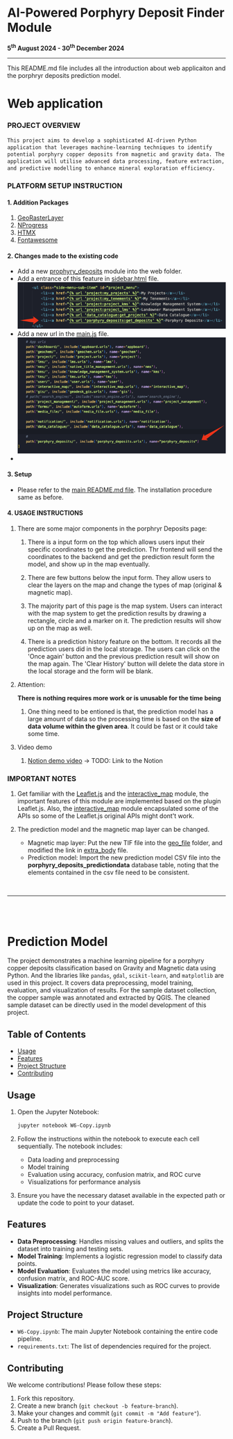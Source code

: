 # AI-Powered Porphyry Deposit Finder Module

<strong>5<sup>th</sup> August 2024 - 30<sup>th</sup> December 2024</strong>
<hr>

This README.md file includes all the introduction about web applicaiton and the porphryr deposits prediction model.

# Web application

### PROJECT OVERVIEW
    This project aims to develop a sophisticated AI-driven Python application that leverages machine-learning techniques to identify potential porphyry copper deposits from magnetic and gravity data. The application will utilise advanced data processing, feature extraction, and predictive modelling to enhance mineral exploration efficiency.

### PLATFORM SETUP INSTRUCTION
#### 1. Addition Packages
1. [GeoRasterLayer](https://github.com/GeoTIFF/georaster-layer-for-leaflet)
2. [NProgress](https://ricostacruz.com/nprogress/)
3. [HTMX](https://htmx.org/)
4. [Fontawesome](https://fontawesome.com/)

#### 2. Changes made to the existing code
- Add a new [prophyry_deposits](../../web/porphyry_deposits/) module into the web folder.
- Add a entrance of this feature in [sidebar.html](../appboard/templates/appboard/sidebar.html) file. ![alt text](static/images/sidebar_entrance.png)
- Add a new url in the [main.js](../../web/website/static/website/js/main.js) file.![alt text](static/images/mainjsURL.png)
- 

#### 3. Setup
- Please refer to the [main README.md file](../../README.md). The installation procedure same as before.

#### 4. USAGE INSTRUCTIONS
1. There are some major components in the porphryr Deposits page:
    1. There is a input form on the top which allows users input their specific coordinates to get the prediction. Thr frontend will send the coordinates to the backend and get the prediction result form the model, and show up in the map eventually.

    2. There are few buttons below the input form. They allow users to clear the layers on the map and change the types of map (original & magnetic map).

    3. The majority part of this page is the map system. Users can interact with the map system to get the prediction results by drawing a rectangle, circle and a marker on it. The prediction results will show up on the map as well.<br>
    
    4. There is a prediction history feature on the bottom. It records all the prediction users did in the local storage. The users can click on the 'Once again' button and the previous prediction result will show on the map again. The 'Clear History' button will delete the data store in the local storage and the form will be blank.  

2. Attention:

    <strong>There is nothing requires more work or is unusable for the time being</strong>

    1. One thing need to be entioned is that, the prediction model has a large amount of data so the processing time is based on the <strong>size of data volume within the given area</strong>. It could be fast or it could take some time.<br>


3. Video demo
    1. [Notion demo video]() -> TODO: Link to the Notion

### IMPORTANT NOTES
1. Get familiar with the [Leaflet.js](https://leafletjs.com/) and the [interactive_map](../interactive_map/) module, the important features of this module are implemented based on the plugin Leaflet.js. Also, the [interactive_map](../interactive_map/) module encapsulated some of the APIs so some of the Leaflet.js original APIs might dont't work.

2. The prediction model and the magnetic map layer can be changed.
    - Magnetic map layer: Put the new TIF file into the [geo_file](../../web/porphyry_deposits/static/geo_file/) folder, and modified the link in [extra_body](../porphyry_deposits/templates/utils/extra_body.html) file.
    - Prediction model: Import the new prediction model CSV file into the <strong>porphyry_deposits_predictiondata</strong> database table, noting that the elements contained in the csv file need to be consistent.

<br>
<hr>
<br>

<br>

# Prediction Model

The project demonstrates a machine learning pipeline for a porphyry copper deposits classification based on Gravity and Magnetic data using Python. And the libraries like `pandas`, `gdal`, `scikit-learn`, and `matplotlib` are used in this project. It covers data preprocessing, model training, evaluation, and visualization of results. For the sample dataset collection, the copper sample was annotated and extracted by QGIS. The cleaned sample dataset can be directly used in the model development of this project.

## Table of Contents
- [Usage](#usage)
- [Features](#features)
- [Project Structure](#project-structure)
- [Contributing](#contributing)

## Usage

1. Open the Jupyter Notebook:
   ```bash
   jupyter notebook W6-Copy.ipynb
   ```
2. Follow the instructions within the notebook to execute each cell sequentially. The notebook includes:
   - Data loading and preprocessing
   - Model training 
   - Evaluation using accuracy, confusion matrix, and ROC curve
   - Visualizations for performance analysis

3. Ensure you have the necessary dataset available in the expected path or update the code to point to your dataset.

## Features

- **Data Preprocessing**: Handles missing values and outliers, and splits the dataset into training and testing sets.
- **Model Training**: Implements a logistic regression model to classify data points.
- **Model Evaluation**: Evaluates the model using metrics like accuracy, confusion matrix, and ROC-AUC score.
- **Visualization**: Generates visualizations such as ROC curves to provide insights into model performance.

## Project Structure

- `W6-Copy.ipynb`: The main Jupyter Notebook containing the entire code pipeline.
- `requirements.txt`: The list of dependencies required for the project.

## Contributing

We welcome contributions! Please follow these steps:
1. Fork this repository.
2. Create a new branch (`git checkout -b feature-branch`).
3. Make your changes and commit (`git commit -m "Add feature"`).
4. Push to the branch (`git push origin feature-branch`).
5. Create a Pull Request.
